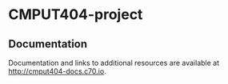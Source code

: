# CMPUT404-project

## Documentation

Documentation and links to additional resources are available at http://cmput404-docs.c70.io.


